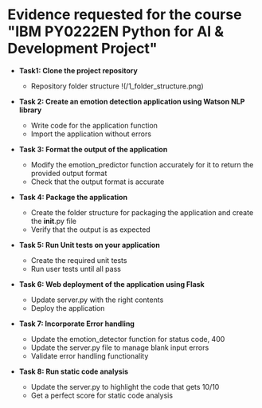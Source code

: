 # Evidence requested for the course "IBM PY0222EN Python for AI & Development Project"

* **Task1: Clone the project repository**
  - Repository folder structure 
!(/1_folder_structure.png)

* **Task 2: Create an emotion detection application using Watson NLP library**
  - Write code for the application function
  - Import the application without errors

* **Task 3: Format the output of the application**
  - Modify the emotion_predictor function accurately for it to return the provided output format
  - Check that the output format is accurate 

* **Task 4: Package the application**
  - Create the folder structure for packaging the application and create the __init__.py file
  - Verify that the output is as expected

* **Task 5: Run Unit tests on your application**
  - Create the required unit tests
  - Run user tests until all pass

* **Task 6: Web deployment of the application using Flask**
  - Update server.py with the right contents
  - Deploy the application

* **Task 7: Incorporate Error handling**
  - Update the emotion_detector function for status code, 400
  - Update the server.py file to manage blank input errors
  - Validate error handling functionality

* **Task 8: Run static code analysis**
  - Update the server.py to highlight the code that gets 10/10
  - Get a perfect score for static code analysis